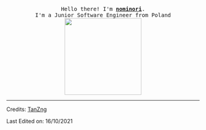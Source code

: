 <p align="center">
  <br>
  <samp>
    Hello there! I'm <b><a rel="nofollow noopener noreferrer" target="_blank" href="https://tanx.dev">nominori</a></b>.
    <br>I'm a Junior Software Engineer from Poland<br>

</samp>

  <img src="https://c.tenor.com/z2XXxH7oeUIAAAAi/mialll.gif" width="200"/>

</p>








----
Credits: [TanZng](https://github.com/TanZng)

Last Edited on: 16/10/2021
